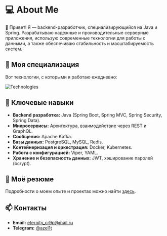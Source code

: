 # 💻 About Me  

👋 Привет! Я — backend-разработчик, специализирующийся на Java и Spring. Разрабатываю надежные и производительные серверные приложения, использую современные технологии для работы с данными, а также обеспечиваю стабильность и масштабируемость систем.  

## 🚀 Моя специализация  
Вот технологии, с которыми я работаю ежедневно:  
<p align="left">
  <img src="https://skillicons.dev/icons?i=java,spring,docker,kubernetes,postgresql,mysql,redis,kafka,graphql,git,gradle,maven,linux,cassandra,elasticsearch,jira,miro" alt="Technologies" />
</p>

## 📌 Ключевые навыки  
- **Backend разработка:** Java (Spring Boot, Spring MVC, Spring Security, Spring Data).  
- **Микросервисы:** Архитектура, взаимодействие через REST и GraphQL.  
- **Сообщения:** Apache Kafka.  
- **Базы данных:** PostgreSQL, MySQL, Redis.  
- **Контейнеризация и оркестрация:** Docker, Kubernetes.  
- **Работа с конфигурацией:** Viper, YAML.  
- **Хранение и безопасность данных:** JWT, хэширование паролей (bcrypt).  

## 📄 Моё резюме  
Подробности о моем опыте и проектах можно найти [здесь](https://docs.google.com/document/d/1z2ddUWRriuuvfVk-WqUlIBD26vWG5ZrV/edit?usp=sharing&ouid=115978966547470077916&rtpof=true&sd=true).  

## 📫 Контакты  
- **Email:** eternity_cr9p@mail.ru  
- **Telegram:** [@azel1t](https://t.me/azel1t)  
